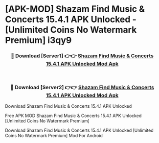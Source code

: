 # [APK-MOD] Shazam  Find Music & Concerts 15.4.1 APK Unlocked - [Unlimited Coins No Watermark Premium] i3qy9



<div align="center">
<h3>🔴 Download [Server1] 👉👉 <a href="https://momento.my/?title=Shazam__Find_Music_&_Concerts_15.4.1_APK_Unlocked">Shazam  Find Music & Concerts 15.4.1 APK Unlocked Mod Apk</a></h3><br>

<h3>🔴 Download [Server2] 👉👉 <a href="https://momento.my/?title=Shazam__Find_Music_&_Concerts_15.4.1_APK_Unlocked">Shazam  Find Music & Concerts 15.4.1 APK Unlocked Mod Apk</a></h3>
</div>



Download Shazam  Find Music & Concerts 15.4.1 APK Unlocked 

Free APK MOD Shazam  Find Music & Concerts 15.4.1 APK Unlocked [Unlimited Coins No Watermark Premium]

Download Shazam  Find Music & Concerts 15.4.1 APK Unlocked [Unlimited Coins No Watermark Premium] Mod For Android
